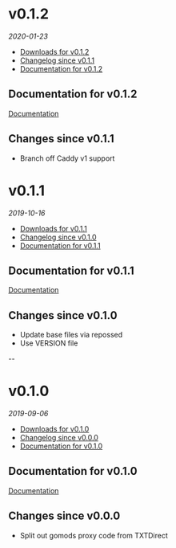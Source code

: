 <!--
# v0.2.0
_2017_
  - [Downloads for v0.2.0](#downloads-for-v020)
  - [Changelog since v0.1.0](#changes-since-v010)
  - [Documentation for v0.2.0](#documentation-for-v020)

## Documentation for v0.2.0
[Documentation](/tree/v0.2.0/docs)

## Changes since v0.1.0

## Fixes since v0.1.0

---

-->

# v0.1.2
_2020-01-23_
  - [Downloads for v0.1.2](https://github.com/okkur/gomods/releases/tag/v0.1.2)
  - [Changelog since v0.1.1](#changes-since-v011)
  - [Documentation for v0.1.2](#documentation-for-v012)

## Documentation for v0.1.2
[Documentation](/docs)

## Changes since v0.1.1
  - Branch off Caddy v1 support

# v0.1.1
_2019-10-16_
  - [Downloads for v0.1.1](https://github.com/okkur/gomods/releases/tag/v0.1.1)
  - [Changelog since v0.1.0](#changes-since-v010)
  - [Documentation for v0.1.1](#documentation-for-v011)

## Documentation for v0.1.1
[Documentation](/docs)

## Changes since v0.1.0
  - Update base files via repossed
  - Use VERSION file

--

# v0.1.0
_2019-09-06_
  - [Downloads for v0.1.0](https://github.com/okkur/gomods/releases/tag/v0.1.0)
  - [Changelog since v0.0.0](#changes-since-v000)
  - [Documentation for v0.1.0](#documentation-for-v010)

## Documentation for v0.1.0
[Documentation](/docs)

## Changes since v0.0.0
  - Split out gomods proxy code from TXTDirect
